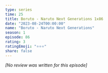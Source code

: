 ```yaml
---
type: series
time: 25
title: Boruto - Naruto Next Generations 1x86
date: "2023-08-24T00:00:00"
name: "Boruto - Naruto Next Generations"
season: 1
episode: 86
rating: 3
ratingEmoji: "⭐️⭐️⭐️"
share: false
---
```


_[No review was written for this episode]_
